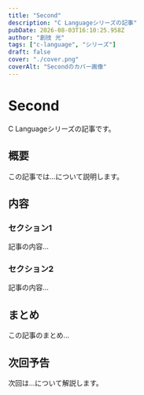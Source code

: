 ```yaml
---
title: "Second"
description: "C Languageシリーズの記事"
pubDate: 2026-08-03T16:10:25.958Z
author: "創技 光"
tags: ["c-language", "シリーズ"]
draft: false
cover: "./cover.png"
coverAlt: "Secondのカバー画像"
---
```


# Second

C Languageシリーズの記事です。

## 概要

この記事では...について説明します。

## 内容

### セクション1

記事の内容...

### セクション2

記事の内容...

## まとめ

この記事のまとめ...

## 次回予告

次回は...について解説します。
